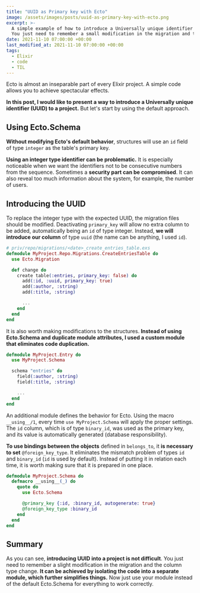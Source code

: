 ```yaml
---
title: "UUID as Primary key with Ecto"
image: /assets/images/posts/uuid-as-primary-key-with-ecto.png
excerpt: >-
  A simple example of how to introduce a Universally unique identifier (UUID) into your project.
  You just need to remember a small modification in the migration and the column type change.
date: 2021-11-10 07:00:00 +00:00
last_modified_at: 2021-11-10 07:00:00 +00:00
tags:
  - Elixir
  - code
  - TIL
---
```


  Ecto is almost an inseparable part of every Elixir project.
  A simple code allows you to achieve spectacular effects.

  **In this post, I would like to present a way to introduce a Universally unique identifier (UUID) to a project.**
  But let's start by using the default approach.

## Using Ecto.Schema

  **Without modifying Ecto's default behavior**, structures will use an `id` field of type `integer` as the table's primary key.

  **Using an integer type identifier can be problematic.**
  It is especially noticeable when we want the identifiers not to be consecutive numbers from the sequence.
  Sometimes a **security part can be compromised**.
  It can also reveal too much information about the system, for example, the number of users.

## Introducing the UUID

  To replace the integer type with the expected UUID, the migration files should be modified.
  Deactivating `primary_key` will allow no extra column to be added, automatically being an `id` of type integer.
  Instead, **we will introduce our column** of type `uuid` (the name can be anything, I used `id`).

  ```elixir
  # priv/repo/migrations/<date>_create_entries_table.exs
  defmodule MyProject.Repo.Migrations.CreateEntriesTable do
    use Ecto.Migration

    def change do
      create table(:entries, primary_key: false) do
        add(:id, :uuid, primary_key: true)
        add(:author, :string)
        add(:title, :string)

        ...
      end
    end
  end
  ```

  It is also worth making modifications to the structures.
  **Instead of using Ecto.Schema and duplicate module attributes, I used a custom module that eliminates code duplication.**

  ```elixir
  defmodule MyProject.Entry do
    use MyProject.Schema

    schema "entries" do
      field(:author, :string)
      field(:title, :string)

      ...
    end
  end
  ```

  An additional module defines the behavior for Ecto.
  Using the macro `__using__/1`, every time `use MyProject.Schema` will apply the proper settings.
  The `id` column, which is of type `binary_id`, was used as the primary key, and its value is automatically generated (database responsibility).

  **To use bindings between the objects** defined in `belongs_to`, it **is necessary to set** `@foreign_key_type`.
  It eliminates the mismatch problem of types `id` and `binary_id` (`id` is used by default).
  Instead of putting it in relation each time, it is worth making sure that it is prepared in one place.

  ```elixir
  defmodule MyProject.Schema do
    defmacro __using__(_) do
      quote do
        use Ecto.Schema

        @primary_key {:id, :binary_id, autogenerate: true}
        @foreign_key_type :binary_id
      end
    end
  end
  ```

## Summary

  As you can see, **introducing UUID into a project is not difficult**.
  You just need to remember a slight modification in the migration and the column type change.
  **It can be achieved by isolating the code into a separate module, which further simplifies things.**
  Now just use your module instead of the default Ecto.Schema for everything to work correctly.
